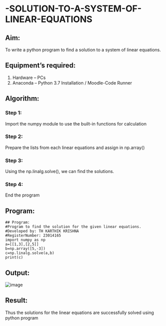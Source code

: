 # -SOLUTION-TO-A-SYSTEM-OF-LINEAR-EQUATIONS
## Aim:
To write a python program to find a solution to a system of linear equations.
## Equipment’s required:
1. 	Hardware – PCs
2. 	Anaconda – Python 3.7 Installation / Moodle-Code Runner
## Algorithm:
### Step 1: 
Import the numpy module to use the built-in functions for calculation
### Step 2: 
Prepare the lists from each linear equations and assign in np.array()
### Step 3: 
Using the np.linalg.solve(), we can find the solutions.
### Step 4: 
End the program

## Program:
~~~
## Program:
#Program to find the solution for the given linear equations.
#Developed by: TH KARTHIK KRISHNA
#RegisterNumber: 23014165
import numpy as np
a=[[1,3],[2,5]]
b=np.array([5,-3])
c=np.linalg.solve(a,b)
print(c)
~~~

## Output:
![image](https://github.com/karthikkrishna16/-SOLUTION-TO-A-SYSTEM-OF-LINEAR-EQUATIONS/assets/148514663/d6222f14-99dd-4f30-8b4e-8b6cfdbcc6a6)

## Result: 
Thus the solutions for the linear equations are successfully solved using python program

